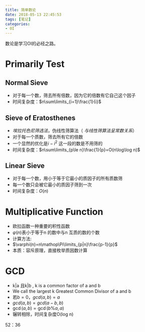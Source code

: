 ```yaml
---
title: 简单数论
date: 2018-05-13 22:45:53
tags: [笔记]
categories:
- OI   
---
```




数论是学习OI的必经之路。

<!--more-->

# Primarily Test

## Normal Sieve

* 对于每一个数，筛去所有倍数，因为它的倍数有它自己这个因子
* 时间复杂度：$n\sum\limits_{i=1}\frac{1}{i}$

## Sieve of Eratosthenes

* *埃拉托色尼筛选法*，伪线性筛算法（ *与线性筛算法呈常数关系*）
* 对于每一个质数，筛去所有它的倍数
* 一个显然的优化是$i-i^2$ 这一段的数是不用筛的
* 时间复杂度：$n\sum\limits_{p\le n}\frac{1}{p}=O(n\log\log n)$

## Linear Sieve

* 对于每一个数，用小于等于它最小的质因子的所有质数筛
* 每一个数只会被它最小的质因子筛到一次
* 时间复杂度：$O(n)$

# Multiplicative Function

* 欧拉函数一种重要的积性函数
* $φ(n)$表小于等于n 的数中与n 互质的数的个数
* 计算方法:
* $\varphi(n)=n\mathop\Pi\limits_{p|n}\frac{p-1}{p}$
* 本质：容斥原理，直接枚举质因数计算

# GCD

* k|a 且k|b , k is a common factor of a and b
* We call the largest k Greatest Common Divisor of a and b
* 若$b=0$，$gcd(a,b)=a$
* $gcd(a,b)=gcd(a-b,b)$
* $\gcd(a,b)=\gcd(b\%a,a)$
* 辗转相除，时间复杂度O(log n)

52：36